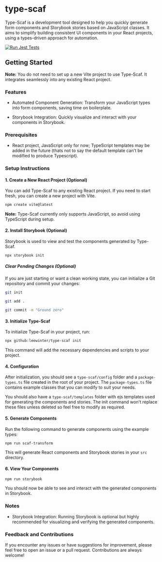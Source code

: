 # type-scaf

Type-Scaf is a development tool designed to help you quickly generate form components and Storybook stories based on JavaScript classes. It aims to simplify building consistent UI components in your React projects, using a types-driven approach for automation.

[![Run Jest Tests](https://github.com/leewinter/type-scaf/actions/workflows/jest-tests.yaml/badge.svg)](https://github.com/leewinter/type-scaf/actions/workflows/jest-tests.yaml)

## Getting Started

**Note:** You do not need to set up a new Vite project to use Type-Scaf. It integrates seamlessly into any existing React project.

### Features

- Automated Component Generation: Transform your JavaScript types into form components, saving time on boilerplate.

- Storybook Integration: Quickly visualize and interact with your components in Storybook.

### Prerequisites

- React project, JavaScript only for now; TypeScript templates may be added in the future (thats not to say the default template can't be modified to produce Typescript).

### Setup Instructions

#### 1. Create a New React Project (Optional)

You can add Type-Scaf to any existing React project. If you need to start fresh, you can create a new project with Vite.

```Bash
npm create vite@latest
```

**Note:** Type-Scaf currently only supports JavaScript, so avoid using TypeScript during setup.

#### 2. Install Storybook (Optional)

Storybook is used to view and test the components generated by Type-Scaf.

```Bash
npx storybook init
```

##### Clear Pending Changes (Optional)

If you are just starting or want a clean working state, you can initialize a Git repository and commit your changes:

```Bash
git init

git add .

git commit -m "Ground zero"
```

#### 3. Initialize Type-Scaf

To initialize Type-Scaf in your project, run:

```Bash
npx github:leewinter/type-scaf init
```

This command will add the necessary dependencies and scripts to your project.

#### 4. Configuration

After initialization, you should see a `type-scaf/config` folder and a `package-types.ts` file created in the root of your project. The `package-types.ts` file contains example classes that you can modify to suit your needs.

You should also have a `type-scaf/templates` folder with ejs templates used for generating the components and stories. The init command won't replace these files unless deleted so feel free to modify as required.

#### 5. Generate Components

Run the following command to generate components using the example types:

```Bash
npm run scaf-transform
```

This will generate React components and Storybook stories in your `src` directory.

#### 6. View Your Components

```Bash
npm run storybook
```

You should now be able to see and interact with the generated components in Storybook.

### Notes

- Storybook Integration: Running Storybook is optional but highly recommended for visualizing and verifying the generated components.

### Feedback and Contributions

If you encounter any issues or have suggestions for improvement, please feel free to open an issue or a pull request. Contributions are always welcome!

